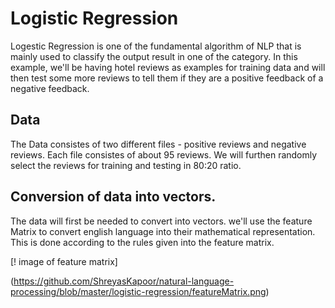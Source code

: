 # Logistic Regression

Logestic Regression is one of the fundamental algorithm of NLP that is mainly used to classify the output result in one of the category. In this example, we'll be having hotel reviews as examples for training data and will then test some more reviews to tell them if they are a positive feedback of a negative feedback. 

## Data

The Data consistes of two different files - positive reviews and negative reviews. Each file consistes of about 95 reviews. We will furthen randomly select the reviews for training and testing in 80:20 ratio. 

## Conversion of data into vectors. 

The data will first be needed to convert into vectors. we'll use the feature Matrix to convert english language into their mathematical representation. This is done according to the rules given into the feature matrix. 

[! image of feature matrix]

(https://github.com/ShreyasKapoor/natural-language-processing/blob/master/logistic-regression/featureMatrix.png)